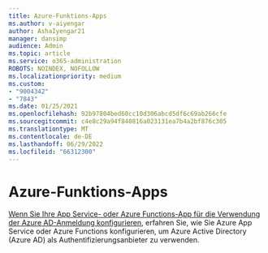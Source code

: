 ```yaml
---
title: Azure-Funktions-Apps
ms.author: v-aiyengar
author: AshaIyengar21
manager: dansimp
audience: Admin
ms.topic: article
ms.service: o365-administration
ROBOTS: NOINDEX, NOFOLLOW
ms.localizationpriority: medium
ms.custom:
- "9004342"
- "7843"
ms.date: 01/25/2021
ms.openlocfilehash: 92b97804bed60cc10d306abcd5df6c69ab266cfe
ms.sourcegitcommit: c4e8c29a94f840816a023131ea7b4a2bf876c305
ms.translationtype: MT
ms.contentlocale: de-DE
ms.lasthandoff: 06/29/2022
ms.locfileid: "66312300"
---
```

# <a name="azure-function-apps"></a>Azure-Funktions-Apps

[Wenn Sie Ihre App Service- oder Azure Functions-App für die Verwendung der Azure AD-Anmeldung konfigurieren](https://docs.microsoft.com/azure/app-service/configure-authentication-provider-aad), erfahren Sie, wie Sie Azure App Service oder Azure Functions konfigurieren, um Azure Active Directory (Azure AD) als Authentifizierungsanbieter zu verwenden.